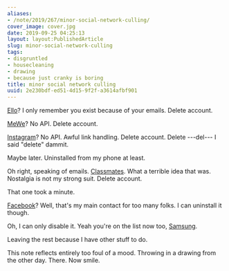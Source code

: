 ```yaml
---
aliases:
- /note/2019/267/minor-social-network-culling/
cover_image: cover.jpg
date: 2019-09-25 04:25:13
layout: layout:PublishedArticle
slug: minor-social-network-culling
tags:
- disgruntled
- housecleaning
- drawing
- because just cranky is boring
title: minor social network culling
uuid: 2e230bdf-ed51-4d15-9f2f-a3614afbf901
---
```


[Ello]: https://ello.co
[MeWe]: https://mewe.com
[Classmates]: https://classmates.com
[Instagram]: https://instagram.com
[Facebook]: https://facebook.com
[Samsung]: https://samsung.com

[Ello][]? I only remember you exist because of your emails. Delete account.

[MeWe][]? No API. Delete account.

[Instagram][]? No API. Awful link handling. Delete account. Delete ---del--- I said "delete" dammit.

Maybe later. Uninstalled from my phone at least.

Oh right, speaking of emails. [Classmates][]. What a terrible idea that was. Nostalgia is not my strong suit.
Delete account.

That one took a minute.

[Facebook][]? Well, that's my main contact for too many folks. I can uninstall it though.

Oh, I can only disable it. Yeah you're on the list now too, [Samsung][].

Leaving the rest because I have other stuff to do.

This note reflects entirely too foul of a mood. Throwing in a drawing from the other day. There. Now smile.